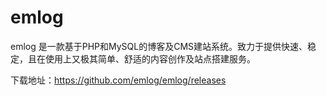 emlog
=====

emlog 是一款基于PHP和MySQL的博客及CMS建站系统。致力于提供快速、稳定，且在使用上又极其简单、舒适的内容创作及站点搭建服务。

下载地址：https://github.com/emlog/emlog/releases
